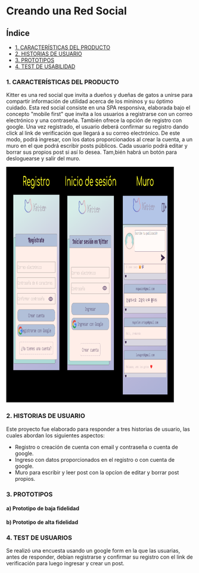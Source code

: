 # Creando una Red Social

## Índice

* [1. CARACTERÍSTICAS DEL PRODUCTO](#1-definición-del-producto)
* [2. HISTORIAS DE USUARIO](#2-historias-de-usuarios)
* [3. PROTOTIPOS](#3-prototipos)
* [4. TEST DE USABILIDAD](#4-test-de-usabilidad)



 ### 1. CARACTERÍSTICAS DEL PRODUCTO
 
 Kitter es una red social que invita a dueños y dueñas de gatos a unirse para compartir información de utilidad acerca de los mininos y su óptimo cuidado. Esta red social consiste en una SPA responsiva, elaborada bajo el concepto "mobile first" que invita a los usuarios a registrarse con un correo electrónico y una contraseña. También ofrece la opción de registro con google. Una vez registrado, el usuario deberá confirmar su registro dando click al link de verificación que llegará a su correo electrónico. De este modo, podrá ingresar, con los datos proporcionados al crear la cuenta, a un muro en el que podrá escribir posts públicos.
Cada usuario podrá editar y borrar sus propios post si así lo desea. Tam,bién habrá un botón para desloguearse y salir del muro.

<img src="src/assets/img/vista1.png" width="450" height="630"> 


          


### 2. HISTORIAS DE USUARIO

Este proyecto fue elaborado para responder a tres historias de usuario, las cuales abordan los siguientes aspectos:

- Registro o creación de cuenta con email y contraseña o cuenta de google.
- Ingreso con datos proporcionados en el registro o con cuenta de google.
- Muro para escribir y leer post con la opcíon de editar y borrar post propios.


### 3. PROTOTIPOS

#### a) Prototipo de baja fidelidad

#### b) Prototipo de alta fidelidad



### 4. TEST DE USUARIOS

Se realizó una encuesta usando un google form en la que las usuarias, antes de responder, debían registrarse y confirmar su registro con el link de verificación para luego ingresar y crear un post.
